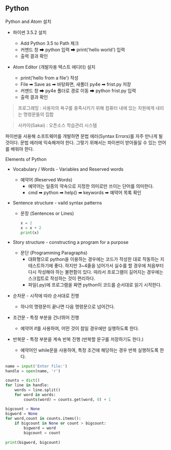 ## Python

Python and Atom 설치

+ 파이썬 3.5.2 설치
  + Add Python 3.5 to Path 체크
  + 커맨드 창 ➡ python 입력 ➡ print('hello world') 입력
  + 출력 결과 확인

+ Atom Editor (개발자용 텍스트 에디터) 설치
  + print('hello from a file') 작성
  + File ➡ Save as ➡ 바탕화면, 새폴더 py4e ➡ frist.py 저장
  + 커맨드 창 ➡ py4e 폴더로 경로 이동 ➡ python frist.py 입력
  + 출력 결과 확인



> 프로그래밍 : 사용자의 욕구를 충족시키기 위해 컴퓨터 내에 있는 자원에게 내리는 명령문들의 집합

> 사카이(Sakai) :  오픈소스 학습관리 시스템



파이썬을 사용해 소프트웨어를 개발하면 문법 에러(Syntax Errors)를 자주 만나게 될 것이다. 문법 에러에 익숙해져야 한다. 그렇기 위해서는 파이썬이 받아들일 수 있는 언어를 배워야 한다.



Elements of Python

+ Vocabulary / Words - Variables and Reserved words

  + 예약어 (Reserved Words)
    + 예약어는 일종의 약속으로 지정한 의미로만 쓰이는 단어를 의미한다.
    + cmd ➡ python ➡ help() ➡ keywords ➡ 예약어 목록 확인

+ Sentence structure - vaild syntax patterns

  + 문장 (Sentences or Lines)

    ```python
    x = 2
    x = x + 2
    print(x)
    ```

+ Story structure - constructing a program for a purpose

  + 문단 (Programming Paragraphs)
    + 대화형으로 python을 이용하는 경우에는 코드가 작성한 대로 작동하는 지 테스트하기에 좋다. 하지만 3~4줄을 넘어가서 실수를 할 경우에 처음부터 다시 작성해야 하는 불편함이 있다. 따라서 프로그램이 길어지는 경우에는 스크립트로 작성하는 것이 편리하다.
    + 파일(.py)에 프로그램을 짜면 python이 코드를 순서대로 읽기 시작한다.



+ 순차문 - 시작에 따라 순서대로 진행
  + 하나의 명령문이 끝나면 다음 명령문으로 넘어간다.
+ 조건문 - 특정 부분을 건너뛰어 진행
  + 예약어 if를 사용하여, 어떤 것이 참일 경우에만 실행하도록 한다.
+ 반복문 - 특정 부분을 계속 반복 진행 (반복할 문구를 저장하기도 한다.)
  + 예약어인 while문을 사용하여, 특정 조건에 해당하는 경우 반복 실행하도록 한다.

```python
name = input('Enter file:')
handle = open(name, 'r')

counts = dict()
for line in handle:
    words = line.split()
    for word in words:
        counts(word) = counts.get(word, 0) + 1
        
bigcount = None
bigword = None
for word,count in counts.items():
    if bigcount in None or count > bigcount:
        bigword = word
        bigcount = count
        
print(bigword, bigcount)
```

